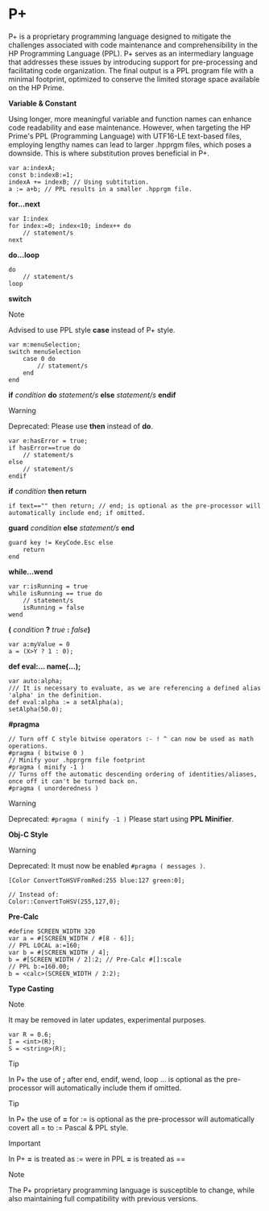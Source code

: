# P+
P+ is a proprietary programming language designed to mitigate the challenges associated with code maintenance and comprehensibility in the HP Programming Language (PPL). P+ serves as an intermediary language that addresses these issues by introducing support for pre-processing and facilitating code organization. The final output is a PPL program file with a minimal footprint, optimized to conserve the limited storage space available on the HP Prime.

**Variable & Constant**

Using longer, more meaningful variable and function names can enhance code readability and ease maintenance. However, when targeting the HP Prime's PPL (Programming Language) with UTF16-LE text-based files, employing lengthy names can lead to larger .hpprgm files, which poses a downside. This is where substitution proves beneficial in P+.
```
var a:indexA;
const b:indexB:=1;
indexA += indexB; // Using subtitution.
a := a+b; // PPL results in a smaller .hpprgm file.
```
**for...next**
```
var I:index
for index:=0; index<10; index++ do
    // statement/s
next
```
**do...loop**
```
do
    // statement/s
loop
```
**switch**
> [!NOTE]
Advised to use PPL style **case** instead of P+ style.
```
var m:menuSelection;
switch menuSelection
    case 0 do
        // statement/s
    end
end
```
**if** _condition_ **do** _statement/s_ **else** _statement/s_ **endif**
> [!WARNING]
Deprecated: Please use **then** instead of **do**.
```
var e:hasError = true;
if hasError==true do
    // statement/s
else
    // statement/s
endif
```
**if** _condition_ **then return**
```
if text=="" then return; // end; is optional as the pre-processor will automatically include end; if omitted.
```
**guard** _condition_ **else** _statement/s_ **end**
```
guard key != KeyCode.Esc else
    return
end
```
**while...wend**
```
var r:isRunning = true
while isRunning == true do
    // statement/s
    isRunning = false
wend
```
**(** _condition_ **?** _true_ **:** _false_**)**
```
var a:myValue = 0
a = (X>Y ? 1 : 0);
```
**def eval:... name(...);**
```
var auto:alpha;
/// It is necessary to evaluate, as we are referencing a defined alias 'alpha' in the definition.
def eval:alpha := a setAlpha(a);
setAlpha(50.0);
```
**#pragma**
```
// Turn off C style bitwise operators :- ! ^ can now be used as math operations.
#pragma ( bitwise 0 )
// Minify your .hpprgrm file footprint
#pragma ( minify -1 )
// Turns off the automatic descending ordering of identities/aliases, once off it can't be turned back on.
#pragma ( unorderedness )
```
> [!WARNING]
Deprecated: `#pragma ( minify -1 )` Please start using **PPL Minifier**.


**Obj-C Style**

> [!WARNING]
Deprecated: It must now be enabled `#pragma ( messages )`.
```
[Color ConvertToHSVFromRed:255 blue:127 green:0];

// Instead of:
Color::ConvertToHSV(255,127,0);
```
**Pre-Calc**
```
#define SCREEN_WIDTH 320
var a = #[SCREEN_WIDTH / #[8 - 6]];
// PPL LOCAL a:=160;
var b = #[SCREEN_WIDTH / 4];
b = #[SCREEN_WIDTH / 2]:2; // Pre-Calc #[]:scale
// PPL b:=160.00;
b = <calc>(SCREEN_WIDTH / 2:2);
```
**Type Casting**

> [!NOTE]
It may be removed in later updates, experimental purposes.
```
var R = 0.6;
I = <int>(R);
S = <string>(R);
```

> [!TIP]
In P+ the use of **;** after end, endif, wend, loop ... is optional as the pre-processor will automatically include them if omitted.

> [!TIP]
In P+ the use of **=** for := is optional as the pre-processor will automatically covert all = to := Pascal & PPL style.

> [!IMPORTANT]
In P+ **=** is treated as := were in PPL **=** is treated as ==

>[!NOTE]
The P+ proprietary programming language is susceptible to change, while also maintaining full compatibility with previous versions.
